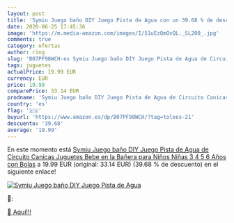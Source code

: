 ```yaml
---
layout: post
title: 'Symiu Juego baño DIY Juego Pista de Agua con un 39.68 % de descuento'
date: 2020-06-25 17:45:36
image: 'https://m.media-amazon.com/images/I/51uEzQmOvQL._SL200_.jpg'
comments: true
category: ofertas
author: ring
slug: 'B07PF98WCH-es Symiu Juego baño DIY Juego Pista de Agua de Circuito...'
tags: juguetes
actualPrice: 19.99 EUR
currency: EUR
price: 19.99
comparePrice: 33.14 EUR
prodname: 'Symiu Juego baño DIY Juego Pista de Agua de Circuito Canicas Juguetes Bebe en la Bañera para Niños Niñas 3 4 5 6 Años con Bolas'
country: 'es'
flag: '🇪🇸'
buyurl: 'https://www.amazon.es/dp/B07PF98WCH/?tag=tolees-21'
descuento: '39.68'
average: '19.99'
---
```


En este momento está [Symiu Juego baño DIY Juego Pista de Agua de Circuito Canicas Juguetes Bebe en la Bañera para Niños Niñas 3 4 5 6 Años con Bolas](https://www.amazon.es/dp/B07PF98WCH/?tag=tolees-21) a 19.99 EUR (original: 33.14 EUR) (39.68 %  de descuento) en el siguiente enlace!

[![Symiu Juego baño DIY Juego Pista de Agua](https://m.media-amazon.com/images/I/51uEzQmOvQL._SL200_.jpg)](https://www.amazon.es/dp/B07PF98WCH/?tag=tolees-21)

🔎:


[🛒 Aquí!!!](https://www.amazon.es/dp/B07PF98WCH/?tag=tolees-21)
